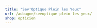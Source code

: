```yaml
---
title: "Sev'Optique Plein les Yeux"
url: /aubagne/sevoptique-plein-les-yeux/
shop: opticien
---
```

